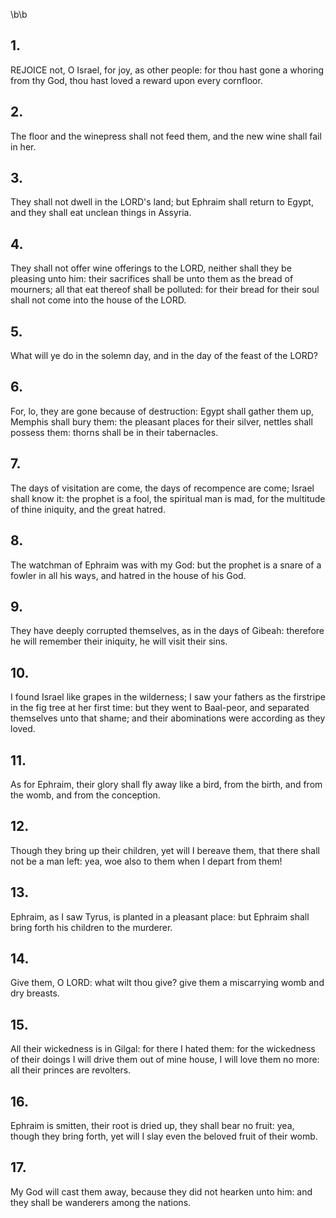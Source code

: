 \b\b
## 1.
REJOICE not, O Israel, for joy, as other people: for thou hast gone a whoring from thy God, thou hast loved a reward upon every cornfloor.
## 2.
The floor and the winepress shall not feed them, and the new wine shall fail in her.
## 3.
They shall not dwell in the LORD's land; but Ephraim shall return to Egypt, and they shall eat unclean things in Assyria.
## 4.
They shall not offer wine offerings to the LORD, neither shall they be pleasing unto him: their sacrifices shall be unto them as the bread of mourners; all that eat thereof shall be polluted: for their bread for their soul shall not come into the house of the LORD.
## 5.
What will ye do in the solemn day, and in the day of the feast of the LORD?
## 6.
For, lo, they are gone because of destruction: Egypt shall gather them up, Memphis shall bury them: the pleasant places for their silver, nettles shall possess them: thorns shall be in their tabernacles.
## 7.
The days of visitation are come, the days of recompence are come; Israel shall know it: the prophet is a fool, the spiritual man is mad, for the multitude of thine iniquity, and the great hatred.
## 8.
The watchman of Ephraim was with my God: but the prophet is a snare of a fowler in all his ways, and hatred in the house of his God.
## 9.
They have deeply corrupted themselves, as in the days of Gibeah: therefore he will remember their iniquity, he will visit their sins.
## 10.
I found Israel like grapes in the wilderness; I saw your fathers as the firstripe in the fig tree at her first time: but they went to Baal-peor, and separated themselves unto that shame; and their abominations were according as they loved.
## 11.
As for Ephraim, their glory shall fly away like a bird, from the birth, and from the womb, and from the conception.
## 12.
Though they bring up their children, yet will I bereave them, that there shall not be a man left: yea, woe also to them when I depart from them!
## 13.
Ephraim, as I saw Tyrus, is planted in a pleasant place: but Ephraim shall bring forth his children to the murderer.
## 14.
Give them, O LORD: what wilt thou give?  give them a miscarrying womb and dry breasts.
## 15.
All their wickedness is in Gilgal: for there I hated them: for the wickedness of their doings I will drive them out of mine house, I will love them no more: all their princes are revolters.
## 16.
Ephraim is smitten, their root is dried up, they shall bear no fruit: yea, though they bring forth, yet will I slay even the beloved fruit of their womb.
## 17.
My God will cast them away, because they did not hearken unto him: and they shall be wanderers among the nations.
